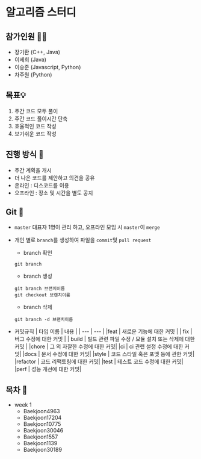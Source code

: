 # 알고리즘 스터디

## 참가인원 🙋‍♂️

- 장기환 (C++, Java)
- 이세희 (Java)
- 이승준 (Javascript, Python)
- 차주원 (Python)

## 목표💡

1. 주간 코드 모두 풀이
2. 주간 코드 풀이시간 단축
3. 효율적인 코드 작성
4. 보기쉬운 코드 작성

## 진행 방식 🎲
- 주간 계획을 개시
- 더 나은 코드를 제안하고 의견을 공유
- 온라인 : 디스코드를 이용
- 오프라인 : 장소 및 시간을 별도 공지

## Git 🌱

- `master` 대표자 1명이 관리 하고, 오프라인 모임 시 `master`이 `merge`

-  개인 별로 `branch`를 생성하여 파일을 `commit`및 `pull request`

    - branch 확인
    ```
    git branch
    ```
    - branch 생성
    ```
    git branch 브랜치이름
    git checkout 브랜치이름
    ```
    - branch 삭제
    ```
    git branch -d 브랜치이름
    ```

- 커밋규칙
    | 타입 이름 | 내용 |
    | --- | --- |
    |feat | 새로운 기능에 대한 커밋 |
    | fix | 버그 수정에 대한 커밋 |
    | build | 빌드 관련 파일 수정 / 모듈 설치 또는 삭제에 대한 커밋 |
    |chore | 그 외 자잘한 수정에 대한 커밋|
    |ci | ci 관련 설정 수정에 대한 커밋|
    |docs | 문서 수정에 대한 커밋|
    |style | 코드 스타일 혹은 포맷 등에 관한 커밋|
    |refactor | 코드 리팩토링에 대한 커밋|
    |test | 테스트 코드 수정에 대한 커밋|
    |perf | 성능 개선에 대한 커밋|


## 목차 🔎
- week 1
    - Baekjoon4963  
    - Baekjoon17204    
    - Baekjoon10775  
    - Baekjoon30046 
    - Baekjoon1557
    - Baekjoon1139
    - Baekjoon30189